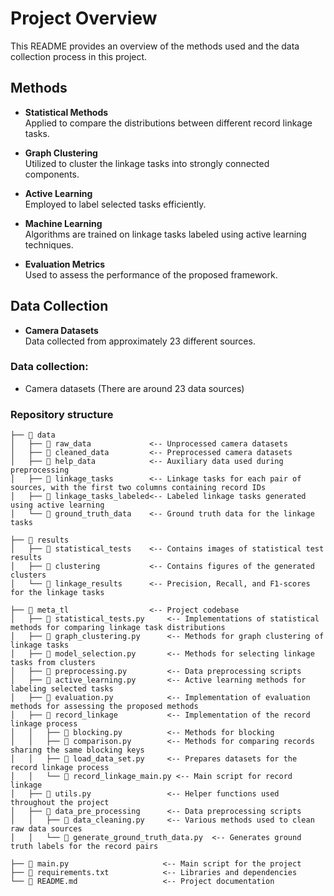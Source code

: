 # Project Overview

This README provides an overview of the methods used and the data collection process in this project.

## Methods

- **Statistical Methods**  
  Applied to compare the distributions between different record linkage tasks.

- **Graph Clustering**  
  Utilized to cluster the linkage tasks into strongly connected components.

- **Active Learning**  
  Employed to label selected tasks efficiently.

- **Machine Learning**  
  Algorithms are trained on linkage tasks labeled using active learning techniques.

- **Evaluation Metrics**  
  Used to assess the performance of the proposed framework.

## Data Collection

- **Camera Datasets**  
  Data collected from approximately 23 different sources.

   
   
### Data collection: 
*  Camera datasets (There are around 23 data sources)

### Repository structure

``` plain
├── 📁 data                   
│   ├── 📁 raw_data             <-- Unprocessed camera datasets
│   ├── 📁 cleaned_data         <-- Preprocessed camera datasets
│   ├── 📁 help_data            <-- Auxiliary data used during preprocessing
│   ├── 📁 linkage_tasks        <-- Linkage tasks for each pair of sources, with the first two columns containing record IDs
│   ├── 📁 linkage_tasks_labeled<-- Labeled linkage tasks generated using active learning
│   └── 📁 ground_truth_data    <-- Ground truth data for the linkage tasks

├── 📁 results                  
│   ├── 📁 statistical_tests    <-- Contains images of statistical test results
│   ├── 📁 clustering           <-- Contains figures of the generated clusters
│   └── 📁 linkage_results      <-- Precision, Recall, and F1-scores for the linkage tasks

├── 📁 meta_tl                  <-- Project codebase
│   ├── 📃 statistical_tests.py     <-- Implementations of statistical methods for comparing linkage task distributions
│   ├── 📃 graph_clustering.py      <-- Methods for graph clustering of linkage tasks
│   ├── 📃 model_selection.py       <-- Methods for selecting linkage tasks from clusters
│   ├── 📃 preprocessing.py         <-- Data preprocessing scripts
│   ├── 📃 active_learning.py       <-- Active learning methods for labeling selected tasks
│   ├── 📃 evaluation.py            <-- Implementation of evaluation methods for assessing the proposed methods
│   ├── 📁 record_linkage           <-- Implementation of the record linkage process
│   │   ├── 📃 blocking.py          <-- Methods for blocking
│   │   ├── 📃 comparison.py        <-- Methods for comparing records sharing the same blocking keys
│   │   ├── 📃 load_data_set.py     <-- Prepares datasets for the record linkage process
│   │   └── 📃 record_linkage_main.py <-- Main script for record linkage
│   ├── 📃 utils.py                 <-- Helper functions used throughout the project
│   ├── 📁 data_pre_processing      <-- Data preprocessing scripts
│   │   ├── 📃 data_cleaning.py     <-- Various methods used to clean raw data sources
│   │   └── 📃 generate_ground_truth_data.py  <-- Generates ground truth labels for the record pairs

├── 📃 main.py                     <-- Main script for the project
├── 📃 requirements.txt            <-- Libraries and dependencies
└── 📃 README.md                   <-- Project documentation

```








































